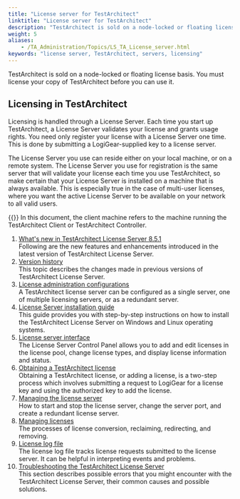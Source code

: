 ```yaml
--- 
title: "License server for TestArchitect"
linktitle: "License server for TestArchitect"
description: "TestArchitect is sold on a node-locked or floating license basis. You must license your copy of TestArchitect before you can use it."
weight: 5
aliases: 
    - /TA_Administration/Topics/LS_TA_License_server.html
keywords: "license server, TestArchitect, servers, licensing"
---
```


TestArchitect is sold on a node-locked or floating license basis. You must license your copy of TestArchitect before you can use it.

## Licensing in TestArchitect

Licensing is handled through a License Server. Each time you start up TestArchitect, a License Server validates your license and grants usage rights. You need only register your license with a License Server one time. This is done by submitting a LogiGear-supplied key to a license server.

The License Server you use can reside either on your local machine, or on a remote system. The License Server you use for registration is the same server that will validate your license each time you use TestArchitect, so make certain that your License Server is installed on a machine that is always available. This is especially true in the case of multi-user licenses, where you want the active License Server to be available on your network to all valid users.

{{<important>}} In this document, the client machine refers to the machine running the TestArchitect Client or TestArchitect Controller.

1.  [What's new in TestArchitect License Server 8.5.1](/administration-guide/license-server/what-s-new-in-testarchitect-license-server-8-5-1/)  
Following are the new features and enhancements introduced in the latest version of TestArchitect License Server.
2.  [Version history](/administration-guide/license-server/version-history/)  
This topic describes the changes made in previous versions of TestArchitect License Server.
3.  [License administration configurations](/administration-guide/license-server/license-administration-configurations/)  
A TestArchitect license server can be configured as a single server, one of multiple licensing servers, or as a redundant server.
4.  [License Server installation guide](/administration-guide/license-server/license-server-installation-guide/)  
This guide provides you with step-by-step instructions on how to install the TestArchitect License Server on Windows and Linux operating systems.
5.  [License server interface](/administration-guide/license-server/license-server-interface)  
The License Server Control Panel allows you to add and edit licenses in the license pool, change license types, and display license information and status.
6.  [Obtaining a TestArchitect license](/administration-guide/license-server/obtaining-a-testarchitect-license/)  
Obtaining a TestArchitect license, or adding a license, is a two-step process which involves submitting a request to LogiGear for a license key and using the authorized key to add the license.
7.  [Managing the license server](/administration-guide/license-server/managing-the-license-server/)  
How to start and stop the license server, change the server port, and create a redundant license server.
8.  [Managing licenses](/administration-guide/license-server/managing-licenses/)  
The processes of license conversion, reclaiming, redirecting, and removing.
9.  [License log file](/administration-guide/license-server/license-log-file/)  
The license log file tracks license requests submitted to the license server. It can be helpful in interpreting events and problems.
10. [Troubleshooting the TestArchitect License Server](/administration-guide/license-server/troubleshooting-the-testarchitect-license-server/)  
This section describes possible errors that you might encounter with the TestArchitect License Server, their common causes and possible solutions.




